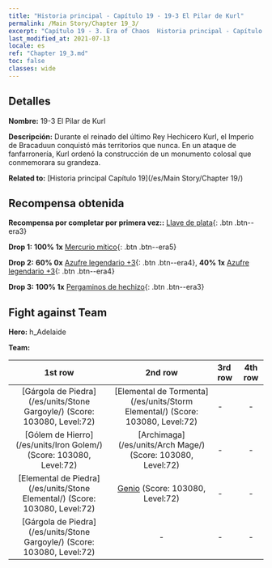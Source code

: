 ```yaml
---
title: "Historia principal - Capítulo 19 - 19-3 El Pilar de Kurl"
permalink: /Main Story/Chapter 19_3/
excerpt: "Capítulo 19 - 3. Era of Chaos  Historia principal - Capítulo 19_3. 19-3 El Pilar de Kurl"
last_modified_at: 2021-07-13
locale: es
ref: "Chapter 19_3.md"
toc: false
classes: wide
---
```


## Detalles

 **Nombre:** 19-3 El Pilar de Kurl

 **Descripción:** Durante el reinado del último Rey Hechicero Kurl, el Imperio de Bracaduun conquistó más territorios que nunca. En un ataque de fanfarronería, Kurl ordenó la construcción de un monumento colosal que conmemorara su grandeza.

 **Related to:** [Historia principal Capítulo 19](/es/Main Story/Chapter 19/)

## Recompensa obtenida

 **Recompensa por completar por primera vez::** [Llave de plata](/ItemsES/con_693/){: .btn .btn--era3}

 **Drop 1:** **100% 1x** [Mercurio mítico](/ItemsES/mat_63/){: .btn .btn--era5}

 **Drop 2:** **60% 0x** [Azufre legendario +3](/ItemsES/mat_57/){: .btn .btn--era4}, **40% 1x** [Azufre legendario +3](/ItemsES/mat_57/){: .btn .btn--era4}

 **Drop 3:** **100% 1x** [Pergaminos de hechizo](/ItemsES/con_694/){: .btn .btn--era3}


## Fight against Team
 **Hero:** h_Adelaide

 **Team:**


  | 1st row | 2nd row | 3rd row | 4th row |
  |:----:|:----:|:----|:----:|
  | [Gárgola de Piedra](/es/units/Stone Gargoyle/) (Score: 103080, Level:72)  | [Elemental de Tormenta](/es/units/Storm Elemental/) (Score: 103080, Level:72)  | - | - |
  | [Gólem de Hierro](/es/units/Iron Golem/) (Score: 103080, Level:72)  | [Archimaga](/es/units/Arch Mage/) (Score: 103080, Level:72)  | - | - |
  | [Elemental de Piedra](/es/units/Stone Elemental/) (Score: 103080, Level:72)  | [Genio](/es/units/Genie/) (Score: 103080, Level:72)  | - | - |
  | [Gárgola de Piedra](/es/units/Stone Gargoyle/) (Score: 103080, Level:72)  | - | - | - |


